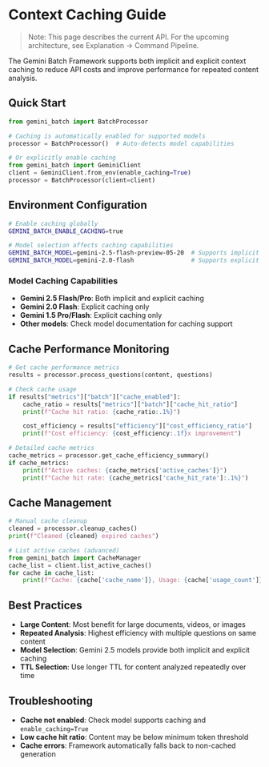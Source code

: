 # Context Caching Guide

> Note: This page describes the current API. For the upcoming architecture, see Explanation → Command Pipeline.

The Gemini Batch Framework supports both implicit and explicit context caching to reduce API costs and improve performance for repeated content analysis.

## Quick Start

```python
from gemini_batch import BatchProcessor

# Caching is automatically enabled for supported models
processor = BatchProcessor()  # Auto-detects model capabilities

# Or explicitly enable caching
from gemini_batch import GeminiClient
client = GeminiClient.from_env(enable_caching=True)
processor = BatchProcessor(client=client)
```

## Environment Configuration

```bash
# Enable caching globally
GEMINI_BATCH_ENABLE_CACHING=true

# Model selection affects caching capabilities
GEMINI_BATCH_MODEL=gemini-2.5-flash-preview-05-20  # Supports implicit + explicit
GEMINI_BATCH_MODEL=gemini-2.0-flash                # Supports explicit only
```

### Model Caching Capabilities

- **Gemini 2.5 Flash/Pro**: Both implicit and explicit caching
- **Gemini 2.0 Flash**: Explicit caching only
- **Gemini 1.5 Pro/Flash**: Explicit caching only
- **Other models**: Check model documentation for caching support

## Cache Performance Monitoring

```python
# Get cache performance metrics
results = processor.process_questions(content, questions)

# Check cache usage
if results["metrics"]["batch"]["cache_enabled"]:
    cache_ratio = results["metrics"]["batch"]["cache_hit_ratio"]
    print(f"Cache hit ratio: {cache_ratio:.1%}")

    cost_efficiency = results["efficiency"]["cost_efficiency_ratio"]
    print(f"Cost efficiency: {cost_efficiency:.1f}x improvement")

# Detailed cache metrics
cache_metrics = processor.get_cache_efficiency_summary()
if cache_metrics:
    print(f"Active caches: {cache_metrics['active_caches']}")
    print(f"Cache hit rate: {cache_metrics['cache_hit_rate']:.1%}")
```

## Cache Management

```python
# Manual cache cleanup
cleaned = processor.cleanup_caches()
print(f"Cleaned {cleaned} expired caches")

# List active caches (advanced)
from gemini_batch import CacheManager
cache_list = client.list_active_caches()
for cache in cache_list:
    print(f"Cache: {cache['cache_name']}, Usage: {cache['usage_count']}")
```

## Best Practices

- **Large Content**: Most benefit for large documents, videos, or images
- **Repeated Analysis**: Highest efficiency with multiple questions on same content
- **Model Selection**: Gemini 2.5 models provide both implicit and explicit caching
- **TTL Selection**: Use longer TTL for content analyzed repeatedly over time

## Troubleshooting

- **Cache not enabled**: Check model supports caching and `enable_caching=True`
- **Low cache hit ratio**: Content may be below minimum token threshold
- **Cache errors**: Framework automatically falls back to non-cached generation
